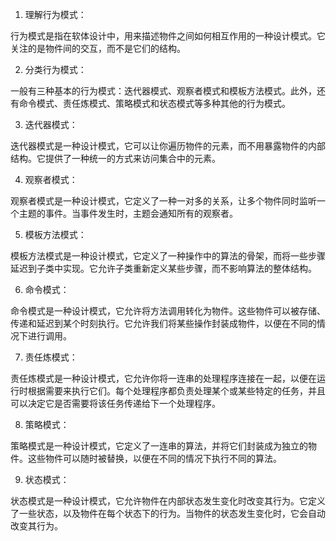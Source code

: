 

1. 理解行为模式：

行为模式是指在软体设计中，用来描述物件之间如何相互作用的一种设计模式。它关注的是物件间的交互，而不是它们的结构。

2. 分类行为模式：

一般有三种基本的行为模式：迭代器模式、观察者模式和模板方法模式。此外，还有命令模式、责任炼模式、策略模式和状态模式等多种其他的行为模式。

3. 迭代器模式：

迭代器模式是一种设计模式，它可以让你遍历物件的元素，而不用暴露物件的内部结构。它提供了一种统一的方式来访问集合中的元素。

4. 观察者模式：

观察者模式是一种设计模式，它定义了一种一对多的关系，让多个物件同时监听一个主题的事件。当事件发生时，主题会通知所有的观察者。

5. 模板方法模式：

模板方法模式是一种设计模式，它定义了一种操作中的算法的骨架，而将一些步骤延迟到子类中实现。它允许子类重新定义某些步骤，而不影响算法的整体结构。

6. 命令模式：

命令模式是一种设计模式，它允许将方法调用转化为物件。这些物件可以被存储、传递和延迟到某个时刻执行。它允许我们将某些操作封装成物件，以便在不同的情况下进行调用。

7. 责任炼模式：

责任炼模式是一种设计模式，它允许你将一连串的处理程序连接在一起，以便在运行时根据需要来执行它们。每个处理程序都负责处理某个或某些特定的任务，并且可以决定它是否需要将该任务传递给下一个处理程序。

8. 策略模式：

策略模式是一种设计模式，它定义了一连串的算法，并将它们封装成为独立的物件。这些物件可以随时被替换，以便在不同的情况下执行不同的算法。

9. 状态模式：

状态模式是一种设计模式，它允许物件在内部状态发生变化时改变其行为。它定义了一些状态，以及物件在每个状态下的行为。当物件的状态发生变化时，它会自动改变其行为。